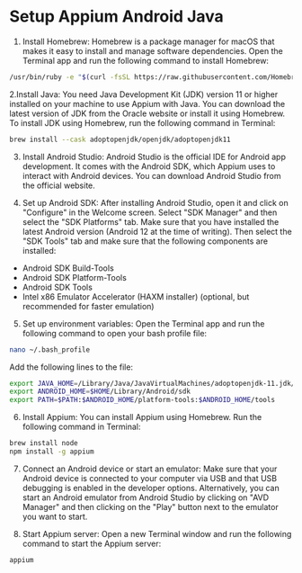 # Setup Appium Android Java

1. Install Homebrew: Homebrew is a package manager for macOS that makes it easy to install and manage software dependencies. Open the Terminal app and run the following command to install Homebrew:
```sh
/usr/bin/ruby -e "$(curl -fsSL https://raw.githubusercontent.com/Homebrew/install/master/install)"
```

2.Install Java: You need Java Development Kit (JDK) version 11 or higher installed on your machine to use Appium with Java. You can download the latest version of JDK from the Oracle website or install it using Homebrew. To install JDK using Homebrew, run the following command in Terminal:
```sh
brew install --cask adoptopenjdk/openjdk/adoptopenjdk11
```

3. Install Android Studio: Android Studio is the official IDE for Android app development. It comes with the Android SDK, which Appium uses to interact with Android devices. You can download Android Studio from the official website.

4. Set up Android SDK: After installing Android Studio, open it and click on "Configure" in the Welcome screen. Select "SDK Manager" and then select the "SDK Platforms" tab. Make sure that you have installed the latest Android version (Android 12 at the time of writing). Then select the "SDK Tools" tab and make sure that the following components are installed:

- Android SDK Build-Tools
- Android SDK Platform-Tools
- Android SDK Tools
- Intel x86 Emulator Accelerator (HAXM installer) (optional, but recommended for faster emulation)

5. Set up environment variables: Open the Terminal app and run the following command to open your bash profile file:
```bash
nano ~/.bash_profile
```
Add the following lines to the file:
```sh
export JAVA_HOME=/Library/Java/JavaVirtualMachines/adoptopenjdk-11.jdk/Contents/Home
export ANDROID_HOME=$HOME/Library/Android/sdk
export PATH=$PATH:$ANDROID_HOME/platform-tools:$ANDROID_HOME/tools
```

6. Install Appium: You can install Appium using Homebrew. Run the following command in Terminal:
```sh
brew install node
npm install -g appium
```

7. Connect an Android device or start an emulator: Make sure that your Android device is connected to your computer via USB and that USB debugging is enabled in the developer options. Alternatively, you can start an Android emulator from Android Studio by clicking on "AVD Manager" and then clicking on the "Play" button next to the emulator you want to start.

8. Start Appium server: Open a new Terminal window and run the following command to start the Appium server:
```
appium
```

